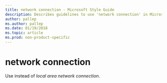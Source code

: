 ```yaml
---
title: network connection - Microsoft Style Guide
description: Describes guidelines to use 'network connection' in Microsoft documents.
author: pallep
ms.author: pallep
ms.date: 01/19/2018
ms.topic: article
ms.prod: non-product-specific
---
```


# network connection

Use instead of *local area network connection*.
